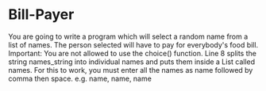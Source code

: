 # Bill-Payer
You are going to write a program which will select a random name from a list of names. The person selected will have to pay for everybody's food bill.  Important: You are not allowed to use the choice() function.  Line 8 splits the string names_string into individual names and puts them inside a List called names. For this to work, you must enter all the names as name followed by comma then space. e.g. name, name, name
